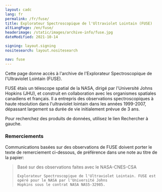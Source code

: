 ```yaml
---
layout: cadc
lang: fr
permalink: /fr/fuse/
title: Explorateur Spectroscopique de l'Ultraviolet Lointain (FUSE)
altLangPage: /en/fuse/
headerimage: /static/images/archive-info/fuse.jpg
dateModified: 2021-10-14

signing: layout.signing
nositesearch: layout.nositesearch

nav: fuse
---
```


<p>
  Cette page donne accès à l'archive de l'Explorateur
  Spectroscopique de l'Ultraviolet Lointain (FUSE).
</p>

<p>
  FUSE étais un télescope spatial de la NASA,
  dirigé par l'Université Johns Hopkins (JHU), et
  construit en collaboration avec les organismes spatiales canadiens
  et français. Il a entrepris des observations spectroscopiques
  à haute résolution dans l'ultraviolet lointain dans
  les années 1999-2007, dépassant largement sa
  durée de vie initialement prévue de 3 ans.
</p>

<p>
  Pour recherchez des produits de données, utilisez le lien
  Rechercher à gauche.
</p>

<div class="about_text">

  <h3>Remerciements</h3>

  <p>
    Communications basées sur des observations de FUSE doivent
    porter le texte de remerciement ci-dessous, de
    préférence dans une note au titre de la papier:
  </p>
 <blockquote>
    Basé sur des observations faites avec le NASA-CNES-CSA

    Explorateur Spectroscopique de l'Ultraviolet Lointain. FUSE est
    opéré pour le NASA par l'Université Johns
    Hopkins sous le contrat NASA NAS5-32985.
 </blockquote>
</div>

